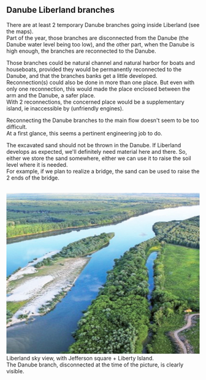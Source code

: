 
Danube Liberland branches
-------------------------
There are at least 2 temporary Danube branches going inside Liberland (see the maps).  
Part of the year, those branches are disconnected from the Danube (the Danube water level being too low), 
and the other part, when the Danube is high enough, the branches are reconnected to the Danube.

Those branches could be natural channel and natural harbor for boats and houseboats, provided they would be permanently reconnected to the Danube,
and that the branches banks get a little developed.
Reconnection(s) could also be done in more than one place. But even with only one reconnection, this would made the place enclosed between the arm and the Danube, a safer place.  
With 2 reconnections, the concerned place would be a supplementary island, ie inaccessible by (unfriendly engines).

Reconnecting the Danube branches to the main flow doesn't seem to be too difficult.  
At a first glance, this seems a pertinent engineering job to do.  

The excavated sand should not be thrown in the Danube.
If Liberland develops as expected, we'll definitely need material here and there.
So, either we store the sand somewhere, either we can use it to raise the soil level where it is needed.  
For example, if we plan to realize a bridge, the sand can be used to raise the 2 ends of the bridge.  
<br>

![alt text](/images/liberland-lara-500x600.jpg)  
Liberland sky view, with Jefferson square + Liberty Island.  
The Danube branch, disconnected at the time of the picture, is clearly visible.

<br>
